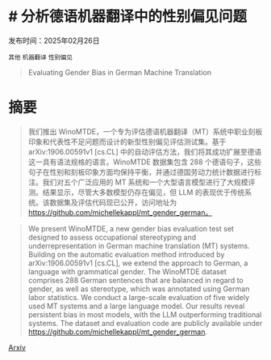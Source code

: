# # 分析德语机器翻译中的性别偏见问题

发布时间：2025年02月26日

`其他` `机器翻译` `性别偏见`

> Evaluating Gender Bias in German Machine Translation

# 摘要

> 我们推出 WinoMTDE，一个专为评估德语机器翻译（MT）系统中职业刻板印象和代表性不足问题而设计的新型性别偏见评估测试集。基于 arXiv:1906.00591v1 [cs.CL] 中的自动评估方法，我们将其成功扩展至德语这一具有语法规格的语言。WinoMTDE 数据集包含 288 个德语句子，这些句子在性别和刻板印象方面均保持平衡，并通过德国劳动力统计数据进行标注。我们对五个广泛应用的 MT 系统和一个大型语言模型进行了大规模评测。结果显示，尽管大多数模型仍存在偏见，但 LLM 的表现优于传统系统。该数据集及评估代码现已公开，访问地址为 https://github.com/michellekappl/mt_gender_german。

> We present WinoMTDE, a new gender bias evaluation test set designed to assess occupational stereotyping and underrepresentation in German machine translation (MT) systems. Building on the automatic evaluation method introduced by arXiv:1906.00591v1 [cs.CL], we extend the approach to German, a language with grammatical gender. The WinoMTDE dataset comprises 288 German sentences that are balanced in regard to gender, as well as stereotype, which was annotated using German labor statistics. We conduct a large-scale evaluation of five widely used MT systems and a large language model. Our results reveal persistent bias in most models, with the LLM outperforming traditional systems. The dataset and evaluation code are publicly available under https://github.com/michellekappl/mt_gender_german.

[Arxiv](https://arxiv.org/abs/2502.19104)